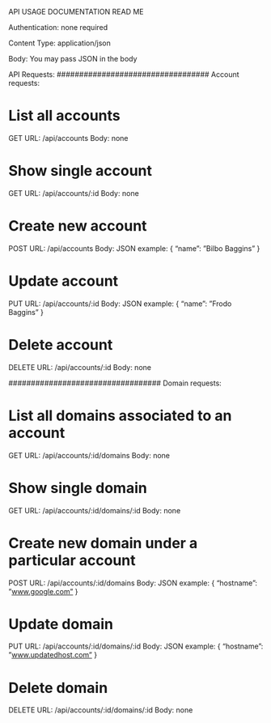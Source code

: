 API USAGE DOCUMENTATION
READ ME

Authentication:
none required

Content Type:
application/json

Body:
You may pass JSON in the body
  

API Requests:
##################################
Account requests:

# List all accounts
GET
URL: /api/accounts
Body: none

# Show single account
GET
URL: /api/accounts/:id
Body: none

# Create new account
POST
URL: /api/accounts
Body: JSON
example: 	{
		“name”: ”Bilbo Baggins”
		}

# Update account
PUT
URL: /api/accounts/:id
Body: JSON
example: 	{
		“name”: ”Frodo Baggins”
		}

# Delete account
DELETE
URL: /api/accounts/:id
Body: none

##################################
Domain requests:

# List all domains associated to an account
GET
URL: /api/accounts/:id/domains
Body: none

# Show single domain
GET
URL: /api/accounts/:id/domains/:id
Body: none

# Create new domain under a particular account
POST
URL: /api/accounts/:id/domains
Body: JSON
example: 	{
		“hostname”: ”www.google.com”
		}

# Update domain
PUT
URL: /api/accounts/:id/domains/:id
Body: JSON
example: 	{
		“hostname”: ”www.updatedhost.com”
		}

# Delete domain
DELETE
URL: /api/accounts/:id/domains/:id
Body: none
